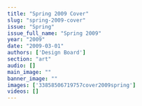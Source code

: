 ```yaml
---
title: "Spring 2009 Cover"
slug: "spring-2009-cover"
issue: "Spring"
issue_full_name: "Spring 2009"
year: "2009"
date: "2009-03-01"
authors: ['Design Board']
section: "art"
audio: []
main_image: ""
banner_image: ""
images: ['33858506719757cover2009spring']
videos: []
---
```

